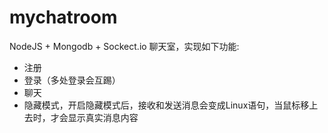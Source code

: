 # mychatroom
NodeJS + Mongodb + Sockect.io 聊天室，实现如下功能:<br>
* 注册
* 登录（多处登录会互踢）
* 聊天
* 隐藏模式，开启隐藏模式后，接收和发送消息会变成Linux语句，当鼠标移上去时，才会显示真实消息内容
